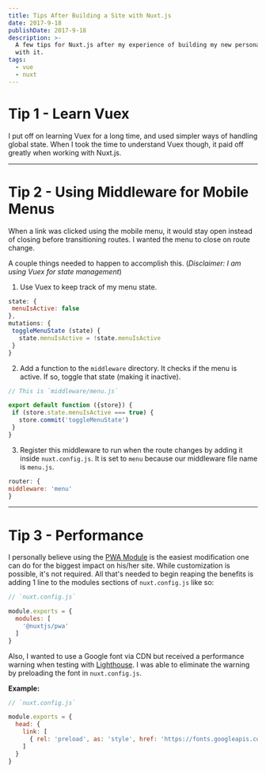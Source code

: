 ```yaml
---
title: Tips After Building a Site with Nuxt.js
date: 2017-9-18
publishDate: 2017-9-18
description: >-
  A few tips for Nuxt.js after my experience of building my new personal site
  with it.
tags:
  - vue
  - nuxt
---
```


# Tip 1 - Learn Vuex

I put off on learning Vuex for a long time, and used simpler ways of handling global state. When I took the time to understand Vuex though, it paid off greatly when working with Nuxt.js.

--------------------------------------------------------------------------------

# Tip 2 - Using Middleware for Mobile Menus

When a link was clicked using the mobile menu, it would stay open instead of closing before transitioning routes. I wanted the menu to close on route change.

A couple things needed to happen to accomplish this. (_Disclaimer: I am using Vuex for state management_)

1. Use Vuex to keep track of my menu state.

  ```javascript
  state: {
   menuIsActive: false
  },
  mutations: {
   toggleMenuState (state) {
     state.menuIsActive = !state.menuIsActive
   }
  }
  ```

2. Add a function to the `middleware` directory. It checks if the menu is active. If so, toggle that state (making it inactive).

  ```javascript
  // This is `middleware/menu.js`

  export default function ({store}) {
   if (store.state.menuIsActive === true) {
     store.commit('toggleMenuState')
   }
  }
  ```

3. Register this middleware to run when the route changes by adding it inside `nuxt.config.js`. It is set to `menu` because our middleware file name is `menu.js`.

  ```javascript
  router: {
  middleware: 'menu'
  }
  ```

--------------------------------------------------------------------------------

# Tip 3 - Performance

I personally believe using the [PWA Module](https://github.com/nuxt-community/modules/tree/master/modules/pwa) is the easiest modification one can do for the biggest impact on his/her site. While customization is possible, it's not required. All that's needed to begin reaping the benefits is adding 1 line to the modules sections of `nuxt.config.js` like so:

```javascript
// `nuxt.config.js`

module.exports = {
  modules: [
    '@nuxtjs/pwa'
  ]
}
```

Also, I wanted to use a Google font via CDN but received a performance warning when testing with [Lighthouse](https://developers.google.com/web/tools/lighthouse/). I was able to eliminate the warning by preloading the font in `nuxt.config.js`.

**Example:**

```javascript
// `nuxt.config.js`

module.exports = {
  head: {
    link: [
      { rel: 'preload', as: 'style', href: 'https://fonts.googleapis.com/css?family=Roboto' }
    ]
  }
}
```
